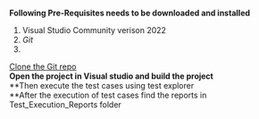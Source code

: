 ﻿**Following Pre-Requisites needs to be downloaded and installed**<br/>
 1. Visual Studio Community verison 2022 <br/>
 1. _Git_ <br/>
 1.  

[Clone the Git repo](https://github.com/usamaisb/SamplePOCProject.git) <br />
**Open the project in Visual studio and build the project**<br />
**Then execute the test cases using test explorer<br />
**After the execution of test cases find the reports in Test_Execution_Reports folder <br />

